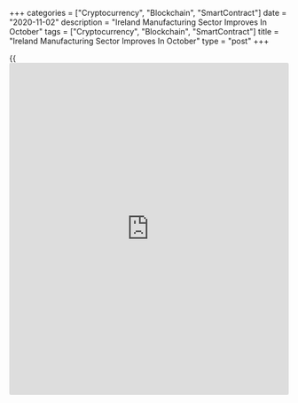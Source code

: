 +++
categories = ["Cryptocurrency", "Blockchain", "SmartContract"]
date = "2020-11-02"
description = "Ireland Manufacturing Sector Improves In October"
tags = ["Cryptocurrency", "Blockchain", "SmartContract"]
title = "Ireland Manufacturing Sector Improves In October"
type = "post"
+++

{{<iframe id="large-banner" src="https://www.bounty.group/#slide=6.0" width="100%" height="600" scrolling="no" style="border: 0px solid rgb(216, 221, 230); border-radius: 3px;">}}

Ireland's manufacturing sector improved slightly in October, survey data
from IHS Markit showed on Monday.

The seasonally adjusted AIB factory Purchasing Managers' Index, or PMI,
rose to 50.3 in October from 50.0 in September.

Any reading above 50.0 indicates expansion in the sector.

Demand conditions continued to weaken in October with new orders
declining for the second straight month. New export orders fell for the
second month in a row.

Output remained broadly unchanged in October and backlogs of work
declined for the twenty-fifth time in past 26 months.

Purchasing activity decreased in October and the level of input held in
stock declined at the fastest pace since November 2011.

Suppliers' delivery time lengthened in October and employment increased.

Firms remained positives on the 12-month outlook, though the level of
confidence continued to fall.

Input prices rose for the fourth straight month in October, albeit at a
weaker rate, and firms raised their own prices for second time in past
eight months.

"It is noteworthy that the Irish PMI reading for manufacturing in
October continued to lag behind elsewhere in Europe and the US, which
have enjoyed a stronger and more sustained rebound in activity post the
Covid lockdown implemented earlier in the year," AIB Chief Economist
Oliver Mangan said.

For comments and feedback [contact](https://www.playgroundfx.com/contact/): editorial@rtt[news](https://www.letsplayfx.com/blog/forex-news-website/).com

[Economic News][1]

 **What parts of the world are seeing the best (and worst) economic
performances lately? Click[here][2] to check out our [Econ Scorecard][2]
and find out! See up-to-the-moment [ranking](https://www.playgroundfx.com/blog/crypto-exchange-ranking/)s for the best and worst
performers in [GDP][3], [unemployment rate][4], [inflation][5] and much
more.**

   1. www.rtt[news](https://www.letsplayfx.com/blog/forex-news-website/).com/Content/EconomicNews.aspx
   2. www.rtt[news](https://www.letsplayfx.com/blog/forex-news-website/).com/economic-scorecard/world-rank/PPI/highest-performance.aspx
   3. www.rtt[news](https://www.letsplayfx.com/blog/forex-news-website/).com/economic-scorecard/world-rank/GDP/highest-performance.aspx
   4. www.rtt[news](https://www.letsplayfx.com/blog/forex-news-website/).com/economic-scorecard/world-rank/unemployment-rate/lowest-performance.aspx
   5. www.rtt[news](https://www.letsplayfx.com/blog/forex-news-website/).com/economic-scorecard/world-rank/CPI/highest-performance.aspx